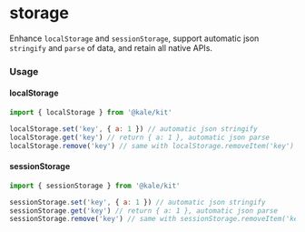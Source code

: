 # storage

Enhance `localStorage` and `sessionStorage`, support automatic json `stringify` and `parse` of data, and retain all native APIs.

### Usage

#### localStorage

```js
import { localStorage } from '@kale/kit'

localStorage.set('key', { a: 1 }) // automatic json stringify
localStorage.get('key') // return { a: 1 }, automatic json parse
localStorage.remove('key') // same with localStorage.removeItem('key')
```

#### sessionStorage

```js
import { sessionStorage } from '@kale/kit'

sessionStorage.set('key', { a: 1 }) // automatic json stringify
sessionStorage.get('key') // return { a: 1 }, automatic json parse
sessionStorage.remove('key') // same with sessionStorage.removeItem('key')
```
